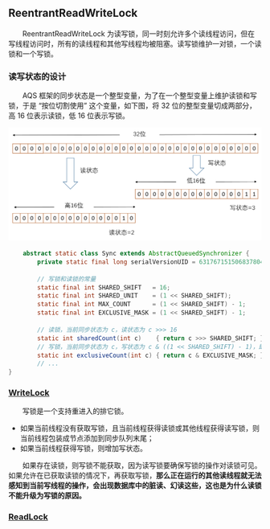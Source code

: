 ## ReentrantReadWriteLock
　　ReentrantReadWriteLock 为读写锁，同一时刻允许多个读线程访问，但在写线程访问时，所有的读线程和其他写线程均被阻塞。读写锁维护一对锁，一个读锁和一个写锁。<br />

### 读写状态的设计
　　AQS 框架的同步状态是一个整型变量，为了在一个整型变量上维护读锁和写锁，于是 “按位切割使用” 这个变量，如下图，将 32 位的整型变量切成两部分，高 16 位表示读锁，低 16 位表示写锁。

![avatar](photo_1.png)

```java
    abstract static class Sync extends AbstractQueuedSynchronizer {
        private static final long serialVersionUID = 6317671515068378041L;

        // 写锁和读锁的常量
        static final int SHARED_SHIFT   = 16;
        static final int SHARED_UNIT    = (1 << SHARED_SHIFT);
        static final int MAX_COUNT      = (1 << SHARED_SHIFT) - 1;
        static final int EXCLUSIVE_MASK = (1 << SHARED_SHIFT) - 1;

        // 读锁，当前同步状态为 c，读状态为 c >>> 16
        static int sharedCount(int c)    { return c >>> SHARED_SHIFT; }
        // 写锁，当前同步状态为 c，写状态为 c & ((1 << SHARED_SHIFT) - 1)，即 c & 0x0000FFFF
        static int exclusiveCount(int c) { return c & EXCLUSIVE_MASK; }
        // ...
}
```

### [WriteLock](https://github.com/martin-1992/Java-Lock-Notes/blob/master/AQS%20%E6%A1%86%E6%9E%B6%E5%8D%B3%E5%85%B6%E5%AD%90%E7%B1%BB%E6%BA%90%E7%A0%81%E5%88%86%E6%9E%90/%E5%AD%90%E7%B1%BB%E5%AE%9E%E7%8E%B0/ReentrantReadWriteLock/WriteLock.md)
　　写锁是一个支持重进入的排它锁。

- 如果当前线程没有获取写锁，且当前线程获得读锁或其他线程获得读写锁，则当前线程包装成节点添加到同步队列末尾；
- 如果当前线程获得写锁，则增加写状态。

　　如果存在读锁，则写锁不能获取，因为读写锁要确保写锁的操作对读锁可见。如果允许在已获取读锁的情况下，再获取写锁，**那么正在运行的其他读线程就无法感知到当前写线程的操作，会出现数据库中的脏读、幻读这些，这也是为什么读锁不能升级为写锁的原因。**

### [ReadLock](https://github.com/martin-1992/Java-Lock-Notes/blob/master/AQS%20%E6%A1%86%E6%9E%B6%E5%8D%B3%E5%85%B6%E5%AD%90%E7%B1%BB%E6%BA%90%E7%A0%81%E5%88%86%E6%9E%90/%E5%AD%90%E7%B1%BB%E5%AE%9E%E7%8E%B0/ReentrantReadWriteLock/ReadLock.md)
　　

